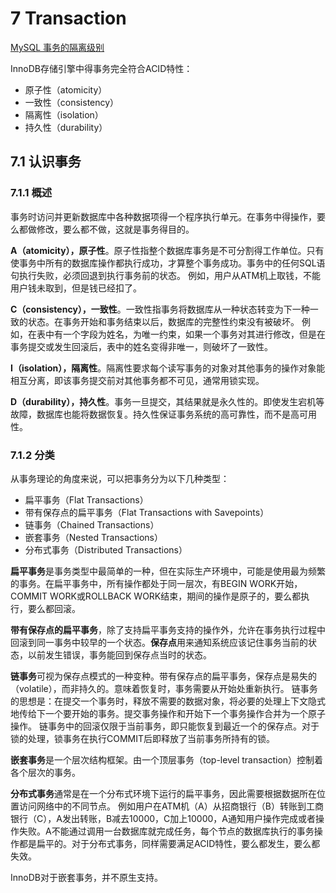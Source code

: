 # 7 Transaction

[MySQL 事务的隔离级别](https://developer.aliyun.com/article/743691)

InnoDB存储引擎中得事务完全符合ACID特性：

* 原子性（atomicity）
* 一致性（consistency）
* 隔离性（isolation）
* 持久性（durability）

## 7.1 认识事务

### 7.1.1 概述

事务时访问并更新数据库中各种数据项得一个程序执行单元。在事务中得操作，要么都做修改，要么都不做，这就是事务得目的。

**A（atomicity），原子性**。原子性指整个数据库事务是不可分割得工作单位。只有使事务中所有的数据库操作都执行成功，才算整个事务成功。事务中的任何SQL语句执行失败，必须回退到执行事务前的状态。
例如，用户从ATM机上取钱，不能用户钱未取到，但是钱已经扣了。

**C（consistency），一致性**。一致性指事务将数据库从一种状态转变为下一种一致的状态。在事务开始和事务结束以后，数据库的完整性约束没有被破坏。
例如，在表中有一个字段为姓名，为唯一约束，如果一个事务对其进行修改，但是在事务提交或发生回滚后，表中的姓名变得非唯一，则破坏了一致性。

**I（isolation），隔离性**。隔离性要求每个读写事务的对象对其他事务的操作对象能相互分离，即该事务提交前对其他事务都不可见，通常用锁实现。

**D（durability），持久性**。事务一旦提交，其结果就是永久性的。即使发生宕机等故障，数据库也能将数据恢复。持久性保证事务系统的高可靠性，而不是高可用性。

### 7.1.2 分类

从事务理论的角度来说，可以把事务分为以下几种类型：

* 扁平事务（Flat Transactions）
* 带有保存点的扁平事务（Flat Transactions with Savepoints）
* 链事务（Chained Transactions）
* 嵌套事务（Nested Transactions）
* 分布式事务（Distributed Transactions）

**扁平事务**是事务类型中最简单的一种，但在实际生产环境中，可能是使用最为频繁的事务。在扁平事务中，所有操作都处于同一层次，有BEGIN WORK开始，COMMIT WORK或ROLLBACK WORK结束，期间的操作是原子的，要么都执行，要么都回滚。

**带有保存点的扁平事务**，除了支持扁平事务支持的操作外，允许在事务执行过程中回滚到同一事务中较早的一个状态。**保存点**用来通知系统应该记住事务当前的状态，以前发生错误，事务能回到保存点当时的状态。

**链事务**可视为保存点模式的一种变种。带有保存点的扁平事务，保存点是易失的（volatile），而非持久的。意味着恢复时，事务需要从开始处重新执行。
链事务的思想是：在提交一个事务时，释放不需要的数据对象，将必要的处理上下文隐式地传给下一个要开始的事务。提交事务操作和开始下一个事务操作合并为一个原子操作。
链事务中的回滚仅限于当前事务，即只能恢复到最近一个的保存点。对于锁的处理，锁事务在执行COMMIT后即释放了当前事务所持有的锁。

**嵌套事务**是一个层次结构框架。由一个顶层事务（top-level transaction）控制着各个层次的事务。

**分布式事务**通常是在一个分布式环境下运行的扁平事务，因此需要根据数据所在位置访问网络中的不同节点。
例如用户在ATM机（A）从招商银行（B）转账到工商银行（C），A发出转账，B减去10000，C加上10000，A通知用户操作完成或者操作失败。A不能通过调用一台数据库就完成任务，每个节点的数据库执行的事务操作都是扁平的。对于分布式事务，同样需要满足ACID特性，要么都发生，要么都失效。

InnoDB对于嵌套事务，并不原生支持。
